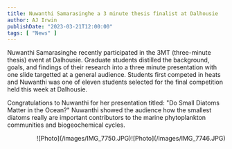 ```yaml
---
title: Nuwanthi Samarasinghe a 3 minute thesis finalist at Dalhousie
author: AJ Irwin
publishDate: "2023-03-21T12:00:00"
tags: [ "News" ]
---
```


Nuwanthi Samarasinghe recently participated in the 3MT (three-minute thesis) event at Dalhousie. Graduate students distilled the background, goals, and findings of their research into a three minute presentation with one slide targetted at a general audience. Students first competed in heats and Nuwanthi was one of eleven students selected for the final competition held this week at Dalhousie.

Congratulations to Nuwanthi for her presentation titled: "Do Small Diatoms Matter in the Ocean?" Nuwanthi showed the audience how the smallest diatoms really are important contributors to the marine phytoplankton communities and biogeochemical cycles.

<span style="float:right">
![Photo](/images/IMG_7746.JPG)
</span>

<span style="float:right">
![Photo](/images/IMG_7750.JPG)
</span>


 






